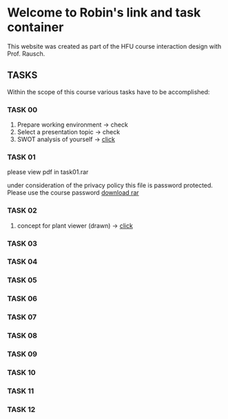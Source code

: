 # Welcome to Robin's link and task container

This website was created as part of the HFU course interaction design with Prof. Rausch.


## TASKS
Within the scope of this course various tasks have to be accomplished:

### TASK 00
1. Prepare working environment -> check
2. Select a presentation topic -> check
3. SWOT analysis of yourself ->   [click](/SWOT.md)

### TASK 01
please view pdf in task01.rar

under consideration of the privacy policy this file is password protected. Please use the course password
[download rar](/task01.rar)

### TASK 02
1. concept for plant viewer (drawn) ->   [click](/Scan0007.jpg)

### TASK 03
### TASK 04
### TASK 05
### TASK 06
### TASK 07
### TASK 08
### TASK 09
### TASK 10
### TASK 11
### TASK 12



